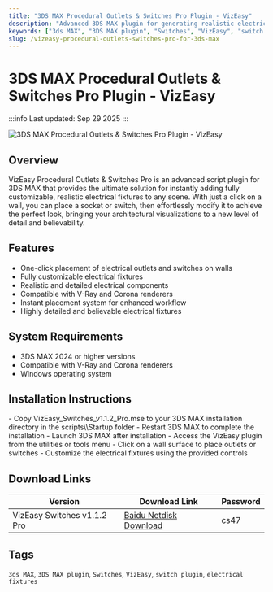 ```yaml
---
title: "3DS MAX Procedural Outlets & Switches Pro Plugin - VizEasy"
description: "Advanced 3DS MAX plugin for generating realistic electrical fixtures with one-click placement and full customization for architectural visualization."
keywords: ["3ds MAX", "3DS MAX plugin", "Switches", "VizEasy", "switch plugin", "electrical fixtures", "architectural visualization", "procedural generation"]
slug: /vizeasy-procedural-outlets-switches-pro-for-3ds-max
---
```


# 3DS MAX Procedural Outlets & Switches Pro Plugin - VizEasy

:::info
Last updated: Sep 29 2025
:::

![3DS MAX Procedural Outlets & Switches Pro Plugin - VizEasy](https://www.gfxcamp.com/wp-content/uploads/2025/09/Procedural-Outlets-Switches-for-3ds-Max.jpg)

## Overview

VizEasy Procedural Outlets & Switches Pro is an advanced script plugin for 3DS MAX that provides the ultimate solution for instantly adding fully customizable, realistic electrical fixtures to any scene. With just a click on a wall, you can place a socket or switch, then effortlessly modify it to achieve the perfect look, bringing your architectural visualizations to a new level of detail and believability.

## Features

- One-click placement of electrical outlets and switches on walls
- Fully customizable electrical fixtures
- Realistic and detailed electrical components
- Compatible with V-Ray and Corona renderers
- Instant placement system for enhanced workflow
- Highly detailed and believable electrical fixtures

## System Requirements

- 3DS MAX 2024 or higher versions
- Compatible with V-Ray and Corona renderers
- Windows operating system

## Installation Instructions

<Tabs>
  <TabItem value="install" label="Installation">
    - Copy VizEasy_Switches_v1.1.2_Pro.mse to your 3DS MAX installation directory in the scripts\\Startup folder
    - Restart 3DS MAX to complete the installation
  </TabItem>
  <TabItem value="usage" label="Usage">
    - Launch 3DS MAX after installation
    - Access the VizEasy plugin from the utilities or tools menu
    - Click on a wall surface to place outlets or switches
    - Customize the electrical fixtures using the provided controls
  </TabItem>
</Tabs>

## Download Links

| Version | Download Link | Password |
|--------|---------------|----------|
| VizEasy Switches v1.1.2 Pro | [Baidu Netdisk Download](https://pan.baidu.com/s/1ztoiXG1vrVW4ClXWuq8DJA?pwd=cs47) | cs47 |

## Tags

`3ds MAX`, `3DS MAX plugin`, `Switches`, `VizEasy`, `switch plugin`, `electrical fixtures`
